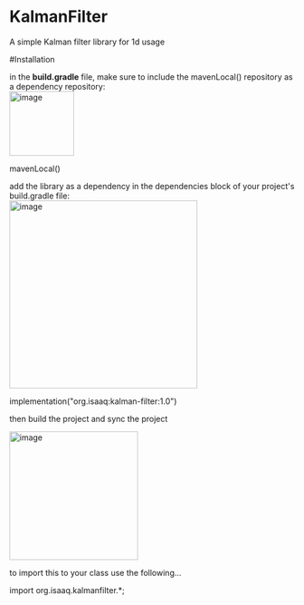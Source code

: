 # KalmanFilter
A simple Kalman filter library for 1d usage

#Installation

in the **build.gradle** file, make sure to include the mavenLocal() repository as a dependency repository: <br />
<img width="114" alt="image" src="https://github.com/IKKNIGHT/KalmanFilter/assets/76535471/96705caf-c755-4920-917c-e604a4269b14">

mavenLocal()

add the library as a dependency in the dependencies block of your project's build.gradle file: <br />
<img width="332" alt="image" src="https://github.com/IKKNIGHT/KalmanFilter/assets/76535471/327094d7-bd34-4e88-90ad-0aad05648479">

implementation("org.isaaq:kalman-filter:1.0")

then build the project and sync the project <br />

<img width="227" alt="image" src="https://github.com/IKKNIGHT/KalmanFilter/assets/76535471/02a8d677-251e-4996-abde-ed112f9e6e7d">


to import this to your class use the following...

import org.isaaq.kalmanfilter.*;




